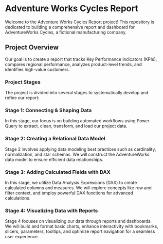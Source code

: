 # Adventure Works Cycles Report

Welcome to the Adventure Works Cycles Report project! This repository is dedicated to building a comprehensive report and dashboard for AdventureWorks Cycles, a fictional manufacturing company.

## Project Overview

Our goal is to create a report that tracks Key Performance Indicators (KPIs), compares regional performance, analyzes product-level trends, and identifies high-value customers.

### Project Stages

The project is divided into several stages to systematically develop and refine our report:

### Stage 1: Connecting & Shaping Data
In this stage, our focus is on building automated workflows using Power Query to extract, clean, transform, and load our project data.

### Stage 2: Creating a Relational Data Model
Stage 2 involves applying data modeling best practices such as cardinality, normalization, and star schemas. We will construct the AdventureWorks data model to ensure efficient data relationships.

### Stage 3: Adding Calculated Fields with DAX
In this stage, we utilize Data Analysis Expressions (DAX) to create calculated columns and measures. We will explore concepts like row and filter context, and employ powerful DAX functions for advanced calculations.

### Stage 4: Visualizing Data with Reports
Stage 4 focuses on visualizing our data through reports and dashboards. We will build and format basic charts, enhance interactivity with bookmarks, slicers, parameters, tooltips, and optimize report navigation for a seamless user experience.
